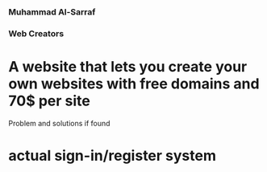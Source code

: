 ### Muhammad Al-Sarraf


### Web Creators


# A website that lets you create your own websites with free domains and 70$ per site


Problem and solutions if found 


# actual sign-in/register system


